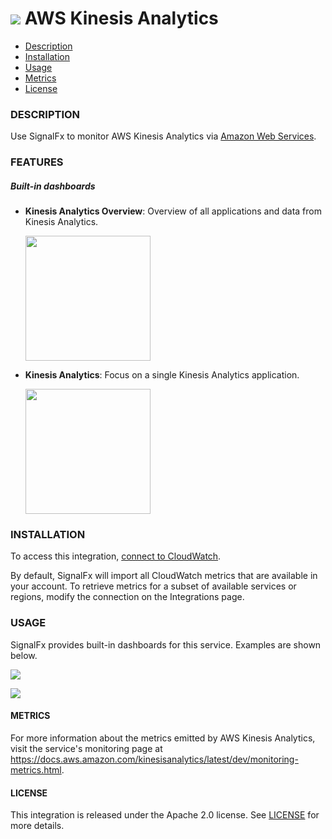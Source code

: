 # ![](./img/integration_awskinesisanalytics.png) AWS Kinesis Analytics

- [Description](#description)
- [Installation](#installation)
- [Usage](#usage)
- [Metrics](#metrics)
- [License](#license)

### DESCRIPTION

Use SignalFx to monitor AWS Kinesis Analytics via [Amazon Web Services](https://github.com/signalfx/integrations/tree/master/aws)[](sfx_link:aws).

### FEATURES

##### Built-in dashboards

- **Kinesis Analytics Overview**: Overview of all applications and data from Kinesis Analytics.

  [<img src='./img/dashboard_kinesis_overview.png' width=200px>](./img/dashboard_kinesis_overview.png)

- **Kinesis Analytics**: Focus on a single Kinesis Analytics application.

  [<img src='./img/dashboard_kinesis_analytics.png' width=200px>](./img/dashboard_kinesis_analytics.png)

### INSTALLATION

To access this integration, [connect to CloudWatch](https://github.com/signalfx/integrations/tree/master/aws)[](sfx_link:aws).

By default, SignalFx will import all CloudWatch metrics that are available in your account. To retrieve metrics for a subset of available services or regions, modify the connection on the Integrations page.

### USAGE

SignalFx provides built-in dashboards for this service. Examples are shown below.

![](./img/dashboard_kinesis_overview.png)

![](./img/dashboard_kinesis_analytics.png)

#### METRICS

For more information about the metrics emitted by AWS Kinesis Analytics, visit the service's monitoring page at <a target="_blank" href="https://docs.aws.amazon.com/kinesisanalytics/latest/dev/monitoring-metrics.html">https://docs.aws.amazon.com/kinesisanalytics/latest/dev/monitoring-metrics.html</a>.

#### LICENSE

This integration is released under the Apache 2.0 license. See [LICENSE](./LICENSE) for more details.
